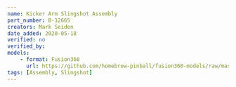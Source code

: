 ```yaml
---
name: Kicker Arm Slingshot Assembly
part_number: B-12665
creators: Mark Seiden
date_added: 2020-05-18
verified: no
verified_by:
models: 
    - format: Fusion360
      url: https://github.com/homebrew-pinball/fusion360-models/raw/master/assemblies/Kicker%20Arm%20Slingshot%20Assembly%20B-12665.f3d
tags: [Assembly, Slingshot]
---
```


